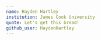 ```yaml
---
name: Hayden Hartley
institution: James Cook University
quote: Let's get this bread!
github_user: HaydenHartley
---
```

